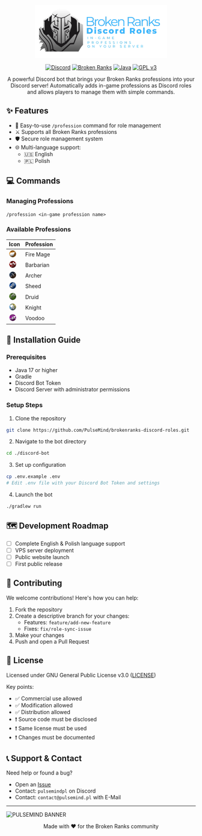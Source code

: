 <div align="center">
    <img src="image/logo.png" alt="PULSEMIND BANNER" width="350" />
</div>

<div align="center">

[![Discord](https://img.shields.io/badge/Discord-7289DA?style=for-the-badge&logo=discord&logoColor=white)](https://discord.com/)
[![Broken Ranks](https://img.shields.io/badge/Broken%20Ranks-FF4646?style=for-the-badge)](https://brokenranks.com/)
[![Java](https://img.shields.io/badge/Java-ED8B00?style=for-the-badge&logo=java&logoColor=white)](https://www.java.com/)
[![GPL v3](https://img.shields.io/badge/License-GPLv3-blue.svg?style=for-the-badge)](https://www.gnu.org/licenses/gpl-3.0)

A powerful Discord bot that brings your Broken Ranks professions into your Discord server! Automatically adds in-game professions as Discord roles and allows players to manage them with simple commands.

</div>

## ✨ Features

- 💬 Easy-to-use `/profession` command for role management
- ⚔️ Supports all Broken Ranks professions
- 🛡️ Secure role management system
- 🌐 Multi-language support:
  - 🇺🇸 English
  - 🇵🇱 Polish

## 💻 Commands

### Managing Professions

```
/profession <in-game profession name>
```

### Available Professions

| Icon                                                                              | Profession |
| --------------------------------------------------------------------------------- | ---------- |
| <img src="image/profession/fire_mage.png" alt="Fire Mage" width="20" height="20"> | Fire Mage  |
| <img src="image/profession/barbarian.png" alt="Barbarian" width="20" height="20"> | Barbarian  |
| <img src="image/profession/archer.png" alt="Archer" width="20" height="20">       | Archer     |
| <img src="image/profession/sheed.png" alt="Sheed" width="20" height="20">         | Sheed      |
| <img src="image/profession/druid.png" alt="Druid" width="20" height="20">         | Druid      |
| <img src="image/profession/knight.png" alt="Knight" width="20" height="20">       | Knight     |
| <img src="image/profession/voodoo.png" alt="Voodoo" width="20" height="20">       | Voodoo     |

## 🚀 Installation Guide

### Prerequisites

- Java 17 or higher
- Gradle
- Discord Bot Token
- Discord Server with administrator permissions

### Setup Steps

1. Clone the repository

```bash
git clone https://github.com/PulseMind/brokenranks-discord-roles.git
```

2. Navigate to the bot directory

```bash
cd ./discord-bot
```

3. Set up configuration

```bash
cp .env.example .env
# Edit .env file with your Discord Bot Token and settings
```

4. Launch the bot

```bash
./gradlew run
```

## 🗺️ Development Roadmap

- [ ] Complete English & Polish language support
- [ ] VPS server deployment
- [ ] Public website launch
- [ ] First public release

## 🤝 Contributing

We welcome contributions! Here's how you can help:

1. Fork the repository
2. Create a descriptive branch for your changes:
   - Features: `feature/add-new-feature`
   - Fixes: `fix/role-sync-issue`
3. Make your changes
4. Push and open a Pull Request

## 📝 License

Licensed under GNU General Public License v3.0 ([LICENSE](LICENSE))

Key points:

- ✅ Commercial use allowed
- ✅ Modification allowed
- ✅ Distribution allowed
- ❗ Source code must be disclosed
- ❗ Same license must be used
- ❗ Changes must be documented

## 📞 Support & Contact

Need help or found a bug?

- Open an [Issue](../../issues)
- Contact: `pulsemindpl` on Discord
- Contact: `contact@pulsemind.pl` with E-Mail

---

![PULSEMIND BANNER](https://pulsemind.pl/image/BANNER.png)

<div align="center">
    Made with ❤️ for the Broken Ranks community
</div>

